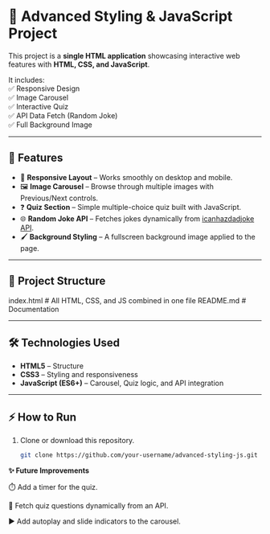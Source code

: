 # 🌟 Advanced Styling & JavaScript Project  

This project is a **single HTML application** showcasing interactive web features with **HTML, CSS, and JavaScript**.  

It includes:  
✅ Responsive Design  
✅ Image Carousel  
✅ Interactive Quiz  
✅ API Data Fetch (Random Joke)  
✅ Full Background Image  

---

## 🚀 Features  

- 🎨 **Responsive Layout** – Works smoothly on desktop and mobile.  
- 🖼️ **Image Carousel** – Browse through multiple images with Previous/Next controls.  
- ❓ **Quiz Section** – Simple multiple-choice quiz built with JavaScript.  
- 🌐 **Random Joke API** – Fetches jokes dynamically from [icanhazdadjoke API](https://icanhazdadjoke.com/).  
- 🖌️ **Background Styling** – A fullscreen background image applied to the page.  

---

## 📂 Project Structure  

index.html # All HTML, CSS, and JS combined in one file
README.md # Documentation


---

## 🛠️ Technologies Used  

- **HTML5** – Structure  
- **CSS3** – Styling and responsiveness  
- **JavaScript (ES6+)** – Carousel, Quiz logic, and API integration  

---

## ⚡ How to Run  

1. Clone or download this repository.  
   ```bash
   git clone https://github.com/your-username/advanced-styling-js.git

**✨ Future Improvements**

⏱️ Add a timer for the quiz.

🔄 Fetch quiz questions dynamically from an API.

▶️ Add autoplay and slide indicators to the carousel.
